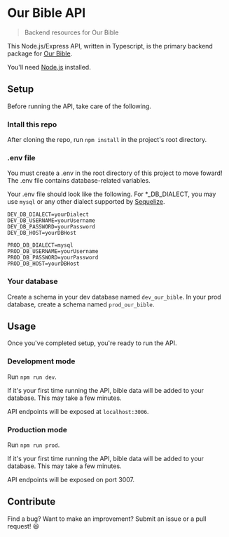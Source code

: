 # Our Bible API

> Backend resources for Our Bible

This Node.js/Express API, written in Typescript, is the primary backend package for [Our Bible](https://ourbible.io).

You'll need [Node.js](https://nodejs.org/en/download/) installed.

## Setup

Before running the API, take care of the following.

### Intall this repo

After cloning the repo, run `npm install` in the project's root directory.

### .env file

You must create a .env in the root directory of this project to move foward! The .env file contains database-related variables.

Your .env file should look like the following. For \*\_DB_DIALECT, you may use `mysql` or any other dialect supported by [Sequelize](https://www.npmjs.com/package/sequelize).

```
DEV_DB_DIALECT=yourDialect
DEV_DB_USERNAME=yourUsername
DEV_DB_PASSWORD=yourPassword
DEV_DB_HOST=yourDBHost

PROD_DB_DIALECT=mysql
PROD_DB_USERNAME=yourUsername
PROD_DB_PASSWORD=yourPassword
PROD_DB_HOST=yourDBHost
```

### Your database

Create a schema in your dev database named `dev_our_bible`. In your prod database, create a schema named `prod_our_bible`.

## Usage

Once you've completed setup, you're ready to run the API.

### Development mode

Run `npm run dev`.

If it's your first time running the API, bible data will be added to your database. This may take a few minutes.

API endpoints will be exposed at `localhost:3006`.

### Production mode

Run `npm run prod`.

If it's your first time running the API, bible data will be added to your database. This may take a few minutes.

API endpoints will be exposed on port 3007.

## Contribute

Find a bug? Want to make an improvement? Submit an issue or a pull request! 😃
